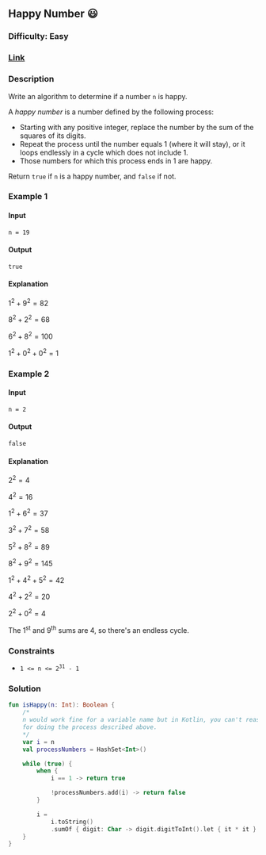 ## Happy Number :smiley:
### Difficulty: Easy
### [Link](https://leetcode.com/problems/happy-number/)

### Description
Write an algorithm to determine if a number `n` is happy.

A *happy number* is a number defined by the following process:
- Starting with any positive integer, replace the number by the sum of the squares of its digits.
- Repeat the process until the number equals 1 (where it will stay), or it loops endlessly in a cycle which does not include 1.
- Those numbers for which this process ends in 1 are happy.

Return `true` if `n` is a happy number, and `false` if not.

### Example 1

#### Input
`n = 19`

#### Output
`true`

#### Explanation
$1^2 + 9^2 = 82$

$8^2 + 2^2 = 68$

$6^2 + 8^2 = 100$

$1^2 + 0^2 + 0^2 = 1$

### Example 2

#### Input
`n = 2`

#### Output
`false`

#### Explanation
$2^2 = 4$

$4^2 = 16$

$1^2 + 6^2 = 37$

$3^2 + 7^2 = 58$

$5^2 + 8^2 = 89$

$8^2 + 9^2 = 145$

$1^2 + 4^2 + 5^2 = 42$

$4^2 + 2^2 = 20$

$2^2 + 0^2 = 4$

The 1<sup>st</sup> and 9<sup>th</sup> sums are 4, so there's an endless cycle.

### Constraints
- <code>1 <= n <= 2<sup>31</sup> - 1</code>

### Solution

```kotlin
fun isHappy(n: Int): Boolean {
    /*
    n would work fine for a variable name but in Kotlin, you can't reassign params. The variable i will be used
    for doing the process described above.
    */
    var i = n
    val processNumbers = HashSet<Int>()

    while (true) {
        when {
            i == 1 -> return true

            !processNumbers.add(i) -> return false
        }

        i =
            i.toString()
            .sumOf { digit: Char -> digit.digitToInt().let { it * it } }
    }
}
```